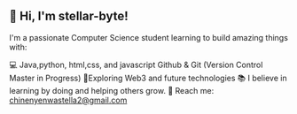 ## 👋 Hi, I'm stellar-byte!
I'm a passionate Computer Science student
learning to build amazing things with:

💻 Java,python, html,css, and javascript
Github & Git (Version Control Master in Progress)
🚀Exploring Web3 and future technologies
📚 I believe in learning by doing and helping
others grow.
📩 Reach me: chinenyenwastella2@gmail.com

